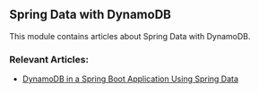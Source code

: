 ## Spring Data with DynamoDB

This module contains articles about Spring Data with DynamoDB.

### Relevant Articles:
- [DynamoDB in a Spring Boot Application Using Spring Data](http://www.surya.com/spring-data-dynamodb)
